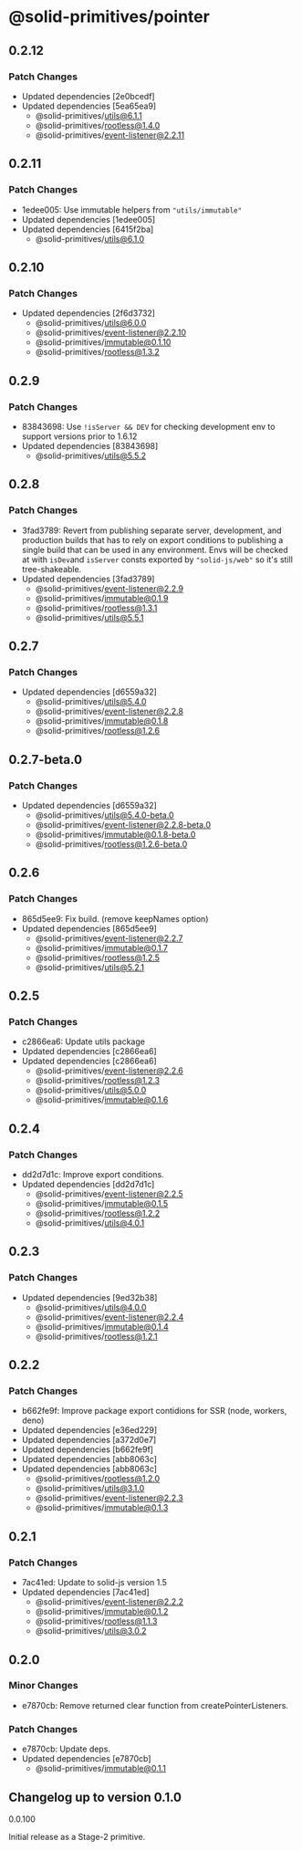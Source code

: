 # @solid-primitives/pointer

## 0.2.12

### Patch Changes

- Updated dependencies [2e0bcedf]
- Updated dependencies [5ea65ea9]
  - @solid-primitives/utils@6.1.1
  - @solid-primitives/rootless@1.4.0
  - @solid-primitives/event-listener@2.2.11

## 0.2.11

### Patch Changes

- 1edee005: Use immutable helpers from `"utils/immutable"`
- Updated dependencies [1edee005]
- Updated dependencies [6415f2ba]
  - @solid-primitives/utils@6.1.0

## 0.2.10

### Patch Changes

- Updated dependencies [2f6d3732]
  - @solid-primitives/utils@6.0.0
  - @solid-primitives/event-listener@2.2.10
  - @solid-primitives/immutable@0.1.10
  - @solid-primitives/rootless@1.3.2

## 0.2.9

### Patch Changes

- 83843698: Use `!isServer && DEV` for checking development env to support versions prior to 1.6.12
- Updated dependencies [83843698]
  - @solid-primitives/utils@5.5.2

## 0.2.8

### Patch Changes

- 3fad3789: Revert from publishing separate server, development, and production builds that has to rely on export conditions
  to publishing a single build that can be used in any environment.
  Envs will be checked at with `isDev`and `isServer` consts exported by `"solid-js/web"` so it's still tree-shakeable.
- Updated dependencies [3fad3789]
  - @solid-primitives/event-listener@2.2.9
  - @solid-primitives/immutable@0.1.9
  - @solid-primitives/rootless@1.3.1
  - @solid-primitives/utils@5.5.1

## 0.2.7

### Patch Changes

- Updated dependencies [d6559a32]
  - @solid-primitives/utils@5.4.0
  - @solid-primitives/event-listener@2.2.8
  - @solid-primitives/immutable@0.1.8
  - @solid-primitives/rootless@1.2.6

## 0.2.7-beta.0

### Patch Changes

- Updated dependencies [d6559a32]
  - @solid-primitives/utils@5.4.0-beta.0
  - @solid-primitives/event-listener@2.2.8-beta.0
  - @solid-primitives/immutable@0.1.8-beta.0
  - @solid-primitives/rootless@1.2.6-beta.0

## 0.2.6

### Patch Changes

- 865d5ee9: Fix build. (remove keepNames option)
- Updated dependencies [865d5ee9]
  - @solid-primitives/event-listener@2.2.7
  - @solid-primitives/immutable@0.1.7
  - @solid-primitives/rootless@1.2.5
  - @solid-primitives/utils@5.2.1

## 0.2.5

### Patch Changes

- c2866ea6: Update utils package
- Updated dependencies [c2866ea6]
- Updated dependencies [c2866ea6]
  - @solid-primitives/event-listener@2.2.6
  - @solid-primitives/rootless@1.2.3
  - @solid-primitives/utils@5.0.0
  - @solid-primitives/immutable@0.1.6

## 0.2.4

### Patch Changes

- dd2d7d1c: Improve export conditions.
- Updated dependencies [dd2d7d1c]
  - @solid-primitives/event-listener@2.2.5
  - @solid-primitives/immutable@0.1.5
  - @solid-primitives/rootless@1.2.2
  - @solid-primitives/utils@4.0.1

## 0.2.3

### Patch Changes

- Updated dependencies [9ed32b38]
  - @solid-primitives/utils@4.0.0
  - @solid-primitives/event-listener@2.2.4
  - @solid-primitives/immutable@0.1.4
  - @solid-primitives/rootless@1.2.1

## 0.2.2

### Patch Changes

- b662fe9f: Improve package export contidions for SSR (node, workers, deno)
- Updated dependencies [e36ed229]
- Updated dependencies [a372d0e7]
- Updated dependencies [b662fe9f]
- Updated dependencies [abb8063c]
- Updated dependencies [abb8063c]
  - @solid-primitives/rootless@1.2.0
  - @solid-primitives/utils@3.1.0
  - @solid-primitives/event-listener@2.2.3
  - @solid-primitives/immutable@0.1.3

## 0.2.1

### Patch Changes

- 7ac41ed: Update to solid-js version 1.5
- Updated dependencies [7ac41ed]
  - @solid-primitives/event-listener@2.2.2
  - @solid-primitives/immutable@0.1.2
  - @solid-primitives/rootless@1.1.3
  - @solid-primitives/utils@3.0.2

## 0.2.0

### Minor Changes

- e7870cb: Remove returned clear function from createPointerListeners.

### Patch Changes

- e7870cb: Update deps.
- Updated dependencies [e7870cb]
  - @solid-primitives/immutable@0.1.1

## Changelog up to version 0.1.0

0.0.100

Initial release as a Stage-2 primitive.
